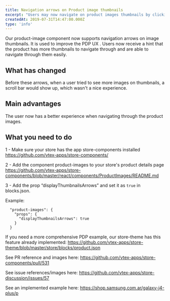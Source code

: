 ```yaml
---
title: Navigation arrows on Product image thumbnails 
excerpt: "Users may now navigate on product images thumbnails by clicking on arrows"
createdAt: 2019-07-31T14:47:00.000Z
type: 'info'
---
```

Our product-image component now supports navigation arrows on image thumbnails. It is used to improve the PDP UX . Users now receive a hint that the product has more thumbnails to navigate through and are able to navigate through them easily.

## What has changed

Before these arrows, when a user tried to see more images on thumbnails, a scroll bar would show up, which wasn't a nice experience.

## Main advantages

The user now has a better experience when navigating through the product images.

## What you need to do

1 - Make sure your store has the app store-components installed https://github.com/vtex-apps/store-components/

2 - Add the component product-images to your store's product details page https://github.com/vtex-apps/store-components/blob/master/react/components/ProductImages/README.md

3 - Add the prop “displayThumbnailsArrows” and set it as `true` in  blocks.json. 

Example:

```
  "product-images": {
    "props": {
      "displayThumbnailsArrows": true
    }
  }
```

If you need a more comprehensive PDP example, our store-theme has this feature already implemented:
https://github.com/vtex-apps/store-theme/blob/master/store/blocks/product.json

See PR reference and images here: https://github.com/vtex-apps/store-components/pull/531

See issue references/images here: https://github.com/vtex-apps/store-discussion/issues/57

See an implemented example here: https://shop.samsung.com.ar/galaxy-j4-plus/p
